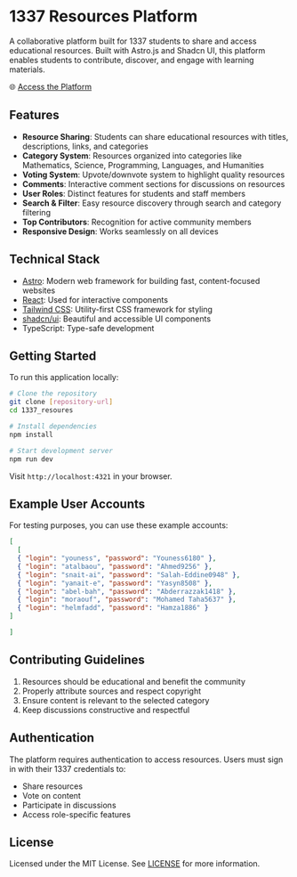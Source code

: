 # 1337 Resources Platform

A collaborative platform built for 1337 students to share and access educational resources. Built with Astro.js and Shadcn UI, this platform enables students to contribute, discover, and engage with learning materials.

🌐 [Access the Platform](https://organic-orbit-r47xw7qxjw4x25gww-4321.app.github.dev/)

## Features

- **Resource Sharing**: Students can share educational resources with titles, descriptions, links, and categories
- **Category System**: Resources organized into categories like Mathematics, Science, Programming, Languages, and Humanities
- **Voting System**: Upvote/downvote system to highlight quality resources
- **Comments**: Interactive comment sections for discussions on resources
- **User Roles**: Distinct features for students and staff members
- **Search & Filter**: Easy resource discovery through search and category filtering
- **Top Contributors**: Recognition for active community members
- **Responsive Design**: Works seamlessly on all devices

## Technical Stack

- [Astro](https://astro.build): Modern web framework for building fast, content-focused websites
- [React](https://reactjs.org): Used for interactive components
- [Tailwind CSS](https://tailwindcss.com): Utility-first CSS framework for styling
- [shadcn/ui](https://ui.shadcn.com): Beautiful and accessible UI components
- TypeScript: Type-safe development

## Getting Started

To run this application locally:

```bash
# Clone the repository
git clone [repository-url]
cd 1337_resoures

# Install dependencies
npm install

# Start development server
npm run dev
```

Visit `http://localhost:4321` in your browser.

## Example User Accounts

For testing purposes, you can use these example accounts:

```json
[
  [
  { "login": "youness", "password": "Youness6180" },
  { "login": "atalbaou", "password": "Ahmed9256" },
  { "login": "snait-ai", "password": "Salah-Eddine0948" },
  { "login": "yanait-e", "password": "Yasyn8508" },
  { "login": "abel-bah", "password": "Abderrazzak1418" },
  { "login": "moraouf", "password": "Mohamed Taha5637" },
  { "login": "helmfadd", "password": "Hamza1886" }
]

]
```

## Contributing Guidelines

1. Resources should be educational and benefit the community
2. Properly attribute sources and respect copyright
3. Ensure content is relevant to the selected category
4. Keep discussions constructive and respectful

## Authentication

The platform requires authentication to access resources. Users must sign in with their 1337 credentials to:
- Share resources
- Vote on content
- Participate in discussions
- Access role-specific features

## License

Licensed under the MIT License. See [LICENSE](LICENSE) for more information.

